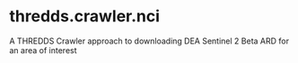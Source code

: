 # thredds.crawler.nci
A THREDDS Crawler approach to downloading DEA Sentinel 2 Beta ARD for an area of interest
